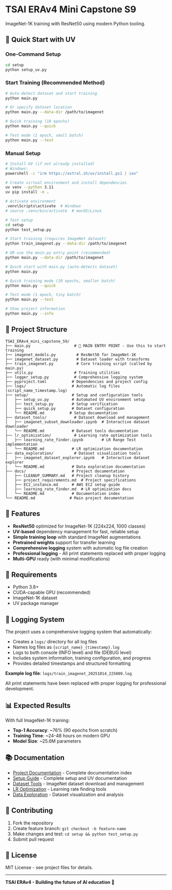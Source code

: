 # TSAI ERAv4 Mini Capstone S9

ImageNet-1K training with ResNet50 using modern Python tooling.

## 🚀 Quick Start with UV

### One-Command Setup
```bash
cd setup
python setup_uv.py
```

### Start Training (Recommended Method)
```bash
# Auto-detect dataset and start training
python main.py

# Or specify dataset location
python main.py --data-dir /path/to/imagenet

# Quick training (10 epochs)
python main.py --quick

# Test mode (1 epoch, small batch)
python main.py --test
```

### Manual Setup
```bash
# Install UV (if not already installed)
# Windows:
powershell -c "irm https://astral.sh/uv/install.ps1 | iex"

# Create virtual environment and install dependencies
uv venv --python 3.11
uv pip install -e .

# Activate environment
.venv\Scripts\activate  # Windows
# source .venv/bin/activate  # macOS/Linux

# Test setup
cd setup
python test_setup.py

# Start training (requires ImageNet dataset)
python train_imagenet.py --data-dir /path/to/imagenet

# OR use the main.py entry point (recommended)
python main.py --data-dir /path/to/imagenet

# Quick start with main.py (auto-detects dataset)
python main.py

# Quick training mode (10 epochs, smaller batch)
python main.py --quick

# Test mode (1 epoch, tiny batch)
python main.py --test

# Show project information
python main.py --info
```

## 📁 Project Structure

```
TSAI_ERAv4_mini_capstone_S9/
├── main.py                   # 🚀 MAIN ENTRY POINT - Use this to start training
├── imagenet_models.py         # ResNet50 for ImageNet-1K
├── imagenet_dataset.py        # Dataset loader with transforms
├── train_imagenet.py          # Core training script (called by main.py)
├── utils.py                  # Training utilities
├── logger_setup.py           # Comprehensive logging system
├── pyproject.toml           # Dependencies and project config
├── logs/                    # Automatic log files (script_name_timestamp.log)
├── setup/                   # Setup and configuration tools
│   ├── setup_uv.py          # Automated UV environment setup
│   ├── test_setup.py        # Setup verification
│   ├── quick_setup.py       # Dataset configuration
│   └── README.md           # Setup documentation
├── dataset_tools/            # Dataset download and management
│   ├── imagenet_subset_downloader.ipynb  # Interactive dataset downloader
│   └── README.md            # Dataset tools documentation
├── lr_optimization/          # Learning rate optimization tools
│   ├── learning_rate_finder.ipynb        # LR Range Test implementation
│   └── README.md            # LR optimization documentation
├── data_exploration/         # Dataset visualization tools
│   ├── imagenet_dataset_explorer.ipynb   # Interactive dataset explorer
│   └── README.md            # Data exploration documentation
├── docs/                    # Project documentation
│   ├── CLEANUP_SUMMARY.md   # Project cleanup history
│   ├── project_requirements.md  # Project specifications
│   ├── EC2_instance.md      # AWS EC2 setup guide
│   ├── learning_rate_finder.md  # LR optimization docs
│   └── README.md            # Documentation index
└── README.md               # Main project documentation
```

## 🎯 Features

- **ResNet50** optimized for ImageNet-1K (224x224, 1000 classes)
- **UV-based** dependency management for fast, reliable setup
- **Simple training loop** with standard ImageNet augmentations
- **Pretrained weights** support for transfer learning
- **Comprehensive logging** system with automatic log file creation
- **Professional logging** - All print statements replaced with proper logging
- **Multi-GPU** ready (with minimal modifications)

## 🔧 Requirements

- Python 3.8+
- CUDA-capable GPU (recommended)
- ImageNet-1K dataset
- UV package manager

## 📝 Logging System

The project uses a comprehensive logging system that automatically:
- Creates a `logs/` directory for all log files
- Names log files as `{script_name}_{timestamp}.log`
- Logs to both console (INFO level) and file (DEBUG level)
- Includes system information, training configuration, and progress
- Provides detailed timestamps and structured formatting

**Example log file**: `logs/train_imagenet_20251014_225009.log`

All print statements have been replaced with proper logging for professional development.

## 📊 Expected Results

With full ImageNet-1K training:
- **Top-1 Accuracy**: ~76% (90 epochs from scratch)
- **Training Time**: ~24-48 hours on modern GPU
- **Model Size**: ~25.6M parameters

## 📚 Documentation

- [Project Documentation](docs/README.md) - Complete documentation index
- [Setup Guide](setup/README.md) - Complete setup and UV documentation
- [Dataset Tools](dataset_tools/README.md) - ImageNet dataset download and management
- [LR Optimization](lr_optimization/README.md) - Learning rate finding tools
- [Data Exploration](data_exploration/README.md) - Dataset visualization and analysis

## 🤝 Contributing

1. Fork the repository
2. Create feature branch: `git checkout -b feature-name`
3. Make changes and test: `cd setup && python test_setup.py`
4. Submit pull request

## 📄 License

MIT License - see project files for details.

---

**TSAI ERAv4 - Building the future of AI education** 🚀